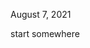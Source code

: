 August 7, 2021

start somewhere

<!---
alyqs/alyqs is a ✨ special ✨ repository because its `README.md` (this file) appears on your GitHub profile.
You can click the Preview link to take a look at your changes.
--->
